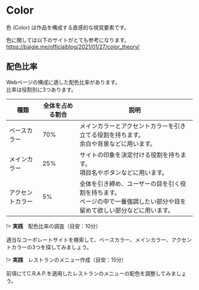 Color
===

色 (Color) は作品を構成する直感的な視覚要素です。

色に関しては以下のサイトがとても参考になります。<br>
https://baigie.me/officialblog/2021/01/27/color_theory/


## 配色比率

Webページの構成に適した配色比率があります。<br>
比率は役割別に3つあります。

種類 | 全体を占める割合 | 説明
--- | --- | ---
ベースカラー | 70% | メインカラーとアクセントカラーを引き立てる役割を持ちます。<br>余白や背景などに用います。
メインカラー | 25% | サイトの印象を決定付ける役割を持ちます。<br>項目名やボタンなどに用います。
アクセントカラー | 5% | 全体を引き締め、ユーザーの目を引く役割を持ちます。<br>ページの中で一番強調したい部分や目を留めて欲しい部分などに用います。

!> **実践**　配色比率の調査（目安：10分）<br><br>
適当なコーポレートサイトを検索して、ベースカラー、メインカラー、アクセントカラーの3つを探してみましょう。

!> **実践**　レストランのメニュー作成（目安：15分）<br><br>
前項にてC.R.A.P.を適用したレストランのメニューの配色を調整してみましょう。
